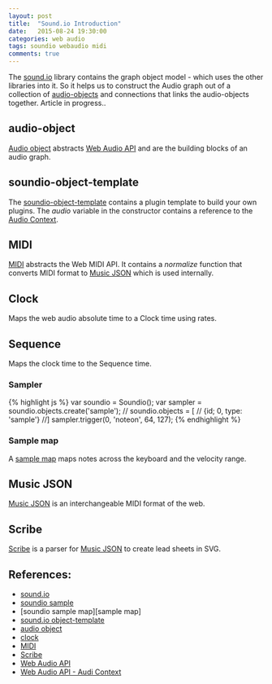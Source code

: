 ```yaml
---
layout: post
title:  "Sound.io Introduction"
date:   2015-08-24 19:30:00
categories: web audio 
tags: soundio webaudio midi
comments: true
---
```


The [sound.io][soundio] library contains the graph object model - which uses the other libraries into it. So it helps us to construct the Audio graph out of a collection of [audio-objects][audio-object] and connections that links the audio-objects together. Article in progress..

## audio-object

[Audio object][audio-object] abstracts [Web Audio API][web-audio] and are the building blocks of an audio graph.

## soundio-object-template

The [soundio-object-template][soundio-object-template] contains a plugin template to build your own plugins. The *audio* variable in the constructor contains a reference to the [Audio Context][web-audio-audio-context].

## MIDI

[MIDI][midi] abstracts the Web MIDI API. It contains a *normalize* function that converts MIDI format to [Music JSON][music-json] which is used internally.

## Clock

Maps the web audio absolute time to a Clock time using rates.

## Sequence

Maps the clock time to the Sequence time.

### Sampler

{% highlight js %}
var soundio = Soundio();
var sampler = soundio.objects.create('sample');
// soundio.objects = [
//  {id; 0, type: 'sample'}
//]
sampler.trigger(0, 'noteon', 64, 127);
{% endhighlight %}

### Sample map

A [sample map][sample-map] maps notes across the keyboard and the velocity range.


## Music JSON

[Music JSON][music-json] is an interchangeable MIDI format of the web.

## Scribe

[Scribe][scribe] is a parser for [Music JSON][music-json] to create lead sheets in SVG.

## References:

* [sound.io][soundio]
* [soundio sample][sample]
* [soundio sample map][sample map]
* [sound.io object-template][soundio-object-template]
* [audio object][audio-object]
* [clock][clock]
* [MIDI][midi]
* [Scribe][scribe]
* [Web Audio API][web-audio]
* [Web Audio API - Audi Context][web-audio-audio-context]

[soundio]: https://github.com/soundio/soundio
[soundio-object-template]: https://github.com/soundio/soundio-object-template
[audio-object]: https://github.com/soundio/audio-object
[sample]: https://github.com/soundio/soundio/blob/master/js/soundio.sample.js#L435
[sample-map]: https://github.com/soundio/soundio/blob/master/js/soundio.sample.js#L12
[clock]: https://github.com/soundio/clock
[midi]: https://github.com/soundio/midi
[music-json]: https://github.com/soundio/music-json
[scribe]: https://github.com/soundio/scribe
[web-audio]: https://developer.mozilla.org/en-US/docs/Web/API/Web_Audio_API
[web-audio-audio-context]: https://developer.mozilla.org/en-US/docs/Web/API/AudioContext